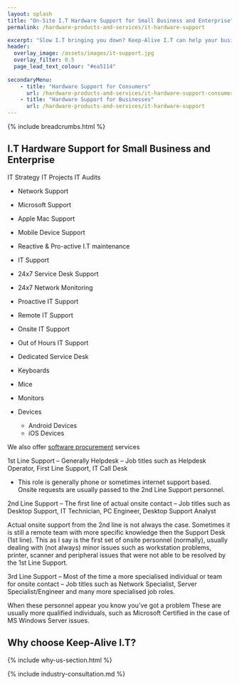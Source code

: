 ```yaml
---
layout: splash
title: "On-Site I.T Hardware Support for Small Business and Enterprise"
permalink: /hardware-products-and-services/it-hardware-support

excerpt: "Slow I.T bringing you down? Keep-Alive I.T can help your business with a range of 1st, 2nd, and 3rd line technical support services."
header:
  overlay_image: /assets/images/it-support.jpg
  overlay_filter: 0.5 
  page_lead_text_colour: "#ea5114"
  
secondaryMenu:
    - title: "Hardware Support for Consumers"
      url: /hardware-products-and-services/it-hardware-support-consumer
    - title: "Hardware Support for Businesses"
      url: /hardware-products-and-services/it-hardware-support
---
```


{% include breadcrumbs.html %}

## <i class="fas fa-microchip page-title-icon" aria-hidden="true"></i> I.T Hardware Support for Small Business and Enterprise

IT Strategy
IT Projects
IT Audits

- Network Support
- Microsoft Support
- Apple Mac Support
- Mobile Device Support

- Reactive & Pro-active I.T maintenance

- IT Support
- 24x7 Service Desk Support
- 24x7 Network Monitoring
- Proactive IT Support
- Remote IT Support
- Onsite IT Support
- Out of Hours IT Support
- Dedicated Service Desk

- Keyboards
- Mice
- Monitors

- Devices
    - Android Devices
    - iOS Devices

We also offer <a href="/software-consultancy/software-procurement-services">software procurement</a> services


1st Line Support – Generally Helpdesk – Job titles such as Helpdesk Operator, First Line Support, IT Call Desk

- This role is generally phone or sometimes internet support based. Onsite requests are usually passed to the 2nd Line Support personnel.

2nd Line Support – The first line of actual onsite contact – Job titles such as Desktop Support, IT Technician, PC Engineer, Desktop Support Analyst

Actual onsite support from the 2nd line is not always the case. Sometimes it is still a remote team with more specific knowledge then the Support Desk (1st line). This as I say is the first set of onsite personnel (normally), usually dealing with (not always) minor issues such as workstation problems, printer, scanner and peripheral issues that were not able to be resolved by the 1st Line Support.

3rd Line Support – Most of the time a more specialised individual or team for onsite contact – Job titles such as Network Specialist, Server Specialist/Engineer and many more specialised job roles.

When these personnel appear you know you’ve got a problem These are usually more qualified individuals, such as Microsoft Certified in the case of MS Windows Server issues.

## Why choose Keep-Alive I.T?
{% include why-us-section.html %}

{% include industry-consultation.md %}